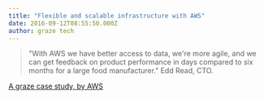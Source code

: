 ```yaml
---
title: "Flexible and scalable infrastructure with AWS"
date: 2016-09-12T08:55:50.000Z
author: graze tech
---
```


> "With AWS we have better access to data, we're more agile, and we can get feedback on product performance in days compared to six months for a large food manufacturer." Edd Read, CTO.

[A graze case study, by AWS](https://aws.amazon.com/solutions/case-studies/graze/)

